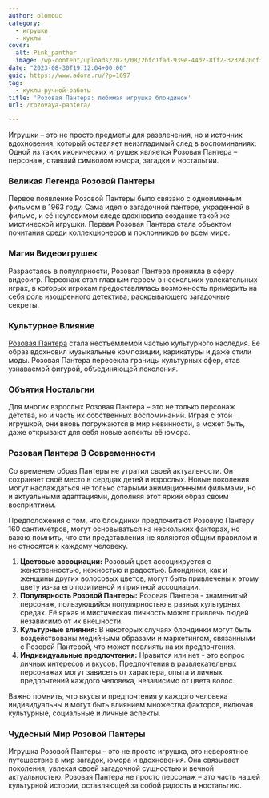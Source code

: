 ```yaml
---
author: olomouc
category:
  - игрушки
  - куклы
cover:
  alt: Pink_panther
  image: /wp-content/uploads/2023/08/2bfc1fad-939e-44d2-8ff2-3232d70cf356.webp
date: "2023-08-30T19:12:04+00:00"
guid: https://www.adora.ru/?p=1697
tag:
  - куклы-ручной-работы
title: 'Розовая Пантера: любимая игрушка блондинок'
url: /rozovaya-pantera/

---
```

Игрушки – это не просто предметы для развлечения, но и источник вдохновения, который оставляет неизгладимый след в воспоминаниях. Одной из таких иконических игрушек является Розовая Пантера – персонаж, ставший символом юмора, загадки и ностальгии.

### **Великая Легенда Розовой Пантеры**

Первое появление Розовой Пантеры было связано с одноименным фильмом в 1963 году. Сама идея о загадочной пантере, украденной в фильме, и её неуловимом следе вдохновила создание такой же мистической игрушки. Первая Розовая Пантера стала объектом почитания среди коллекционеров и поклонников во всем мире.

### **Магия Видеоигрушек**

Разрастаясь в популярности, Розовая Пантера проникла в сферу видеоигр. Персонаж стал главным героем в нескольких увлекательных играх, в которых игрокам предоставлялась возможность примерить на себя роль изощренного детектива, раскрывающего загадочные секреты.

### **Культурное Влияние**

[Розовая Пантера](https://www.kinopoisk.ru/film/70944/?utm_referrer=www.adora.ru) стала неотъемлемой частью культурного наследия. Её образ вдохновил музыкальные композиции, карикатуры и даже стили моды. Розовая Пантера пересекла границы культурных сфер, став узнаваемой фигурой, объединяющей поколения.

### **Объятия Ностальгии**

Для многих взрослых Розовая Пантера – это не только персонаж детства, но и часть их собственных воспоминаний. Играя с этой игрушкой, они вновь погружаются в мир невинности, а может быть, даже открывают для себя новые аспекты её юмора.

### **Розовая Пантера В Современности**

Со временем образ Пантеры не утратил своей актуальности. Он сохраняет своё место в сердцах детей и взрослых. Новые поколения могут наслаждаться не только старыми анимационными фильмами, но и актуальными адаптациями, дополняя этот яркий образ своим восприятием.

Предположения о том, что блондинки предпочитают Розовую Пантеру 160 сантиметров, могут основываться на нескольких факторах, но важно помнить, что эти представления не являются общим правилом и не относятся к каждому человеку.

1. **Цветовые ассоциации:** Розовый цвет ассоциируется с женственностью, нежностью и радостью. Блондинки, как и женщины других волосовых цветов, могут быть привлечены к этому цвету из-за его позитивной и приятной ассоциации.
1. **Популярность Розовой Пантеры:** Розовая Пантера \- знаменитый персонаж, пользующийся популярностью в разных культурных средах. Её яркая и мистическая личность может привлечь людей независимо от их внешности.
1. **Культурные влияния:** В некоторых случаях блондинки могут быть воздействованы медийными образами и маркетингом, связанными с Розовой Пантерой, что может повлиять на их предпочтения.
1. **Индивидуальные предпочтения:** Нравится или нет \- это вопрос личных интересов и вкусов. Предпочтения в развлекательных персонажах могут зависеть от характера, опыта и личных предпочтений каждого человека, независимо от цвета волос.

Важно помнить, что вкусы и предпочтения у каждого человека индивидуальны и могут быть влиянием множества факторов, включая культурные, социальные и личные аспекты.

### **Чудесный Мир Розовой Пантеры**

Игрушка Розовой Пантеры – это не просто игрушка, это невероятное путешествие в мир загадок, юмора и вдохновения. Она связывает поколения, увлекая своей загадочной сущностью и вечной актуальностью. Розовая Пантера не просто персонаж – это часть нашей культурной истории, оставляющей за собой радость и ностальгию.

